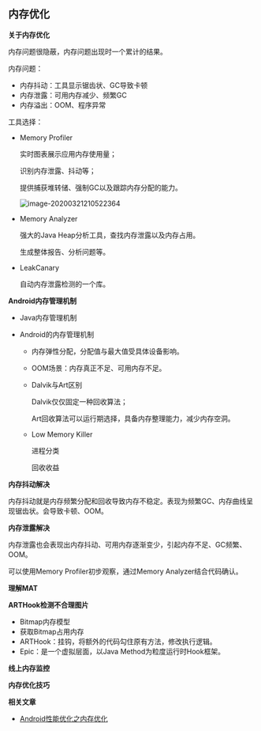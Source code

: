 ## 内存优化



**关于内存优化**

内存问题很隐蔽，内存问题出现时一个累计的结果。

内存问题：

+ 内存抖动：工具显示锯齿状、GC导致卡顿
+ 内存泄露：可用内存减少、频繁GC
+ 内存溢出：OOM、程序异常

工具选择：

+ Memory Profiler

  实时图表展示应用内存使用量；

  识别内存泄露、抖动等；

  提供捕获堆转储、强制GC以及跟踪内存分配的能力。

  ![image-20200321210522364](upload\image-20200321210522364.png)

+ Memory Analyzer

  强大的Java Heap分析工具，查找内存泄露以及内存占用。

  生成整体报告、分析问题等。

+ LeakCanary

  自动内存泄露检测的一个库。



**Android内存管理机制**

+ Java内存管理机制

+ Android的内存管理机制

  + 内存弹性分配，分配值与最大值受具体设备影响。

  + OOM场景：内存真正不足、可用内存不足。

  + Dalvik与Art区别

    Dalvik仅仅固定一种回收算法；

    Art回收算法可以运行期选择，具备内存整理能力，减少内存空洞。

  + Low Memory Killer

    进程分类

    回收收益

  

**内存抖动解决**

内存抖动就是内存频繁分配和回收导致内存不稳定。表现为频繁GC、内存曲线呈现锯齿状。会导致卡顿、OOM。



**内存泄露解决**

内存泄露也会表现出内存抖动、可用内存逐渐变少，引起内存不足、GC频繁、OOM。

可以使用Memory Profiler初步观察，通过Memory Analyzer结合代码确认。



**理解MAT**



**ARTHook检测不合理图片**

+ Bitmap内存模型
+ 获取Bitmap占用内存
+ ARTHook：挂钩，将额外的代码勾住原有方法，修改执行逻辑。
+ Epic：是一个虚拟层面，以Java Method为粒度运行时Hook框架。



**线上内存监控**



**内存优化技巧**





**相关文章**

+ [Android性能优化之内存优化](https://juejin.im/post/5e72b2d151882549236f9cb8#comment)